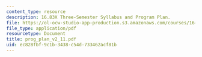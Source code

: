 ```yaml
---
content_type: resource
description: 16.83X Three-Semester Syllabus and Program Plan.
file: https://ol-ocw-studio-app-production.s3.amazonaws.com/courses/16-83x-space-systems-engineering-spring-2002-spring-2003/ec828fbf9c1b3438c54d733462acf81b_prog_plan_v2_11.pdf
file_type: application/pdf
resourcetype: Document
title: prog_plan_v2_11.pdf
uid: ec828fbf-9c1b-3438-c54d-733462acf81b
---
```

